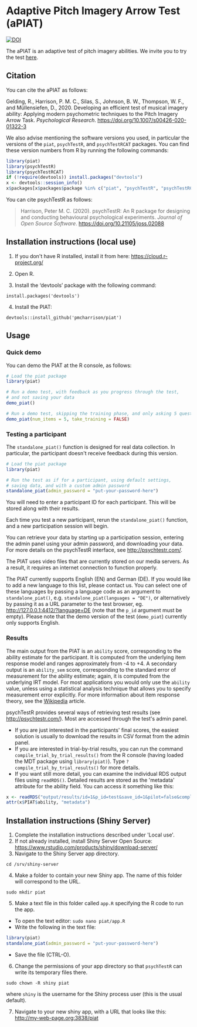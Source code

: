 # Adaptive Pitch Imagery Arrow Test (aPIAT)

[![DOI](https://zenodo.org/badge/DOI/10.5281/zenodo.3239098.svg)](https://doi.org/10.5281/zenodo.3239098)

The aPIAT is an adaptive test of pitch imagery abilities.
We invite you to try the test [here](http://shiny.pmcharrison.com/piat-demo).

## Citation

You can cite the aPIAT as follows:

Gelding, R., Harrison, P. M. C., Silas, S., Johnson, B. W., Thompson, W. F., and Müllensiefen, D., 2020. Developing an efficient test of musical imagery ability: Applying modern psychometric techniques to the Pitch Imagery Arrow Task. *Psychological Research*. https://doi.org/10.1007/s00426-020-01322-3

We also advise mentioning the software versions you used,
in particular the versions of the `piat`, `psychTestR`, and `psychTestRCAT` packages.
You can find these version numbers from R by running the following commands:

``` r
library(piat)
library(psychTestR)
library(psychTestRCAT)
if (!require(devtools)) install.packages("devtools")
x <- devtools::session_info()
x$packages[x$packages$package %in% c("piat", "psychTestR", "psychTestRCAT"), ]
```

You can cite psychTestR as follows:

> Harrison, Peter M. C. (2020).
> psychTestR: An R package for designing and
> conducting behavioural psychological experiments.
> *Journal of Open Source Software*. https://doi.org/10.21105/joss.02088

## Installation instructions (local use)

1. If you don't have R installed, install it from here: https://cloud.r-project.org/

2. Open R.

3. Install the ‘devtools’ package with the following command:

`install.packages('devtools')`

4. Install the PIAT:

`devtools::install_github('pmcharrison/piat')`

## Usage

### Quick demo 

You can demo the PIAT at the R console, as follows:

``` r
# Load the piat package
library(piat)

# Run a demo test, with feedback as you progress through the test,
# and not saving your data
demo_piat()

# Run a demo test, skipping the training phase, and only asking 5 questions
demo_piat(num_items = 5, take_training = FALSE)
```

### Testing a participant

The `standalone_piat()` function is designed for real data collection.
In particular, the participant doesn't receive feedback during this version.

``` r
# Load the piat package
library(piat)

# Run the test as if for a participant, using default settings,
# saving data, and with a custom admin password
standalone_piat(admin_password = "put-your-password-here")
```

You will need to enter a participant ID for each participant.
This will be stored along with their results.

Each time you test a new participant,
rerun the `standalone_piat()` function,
and a new participation session will begin.

You can retrieve your data by starting up a participation session,
entering the admin panel using your admin password,
and downloading your data.
For more details on the psychTestR interface, 
see http://psychtestr.com/.

The PIAT uses video files that are currently stored on our media servers.
As a result, it requires an internet connection to function properly.

The PIAT currently supports English (EN) and German (DE).
If you would like to add a new language to this list, please contact us.
You can select one of these languages by passing a language code as 
an argument to `standalone_piat()`, e.g. `standalone_piat(languages = "DE")`,
or alternatively by passing it as a URL parameter to the test browser,
eg. http://127.0.0.1:4412/?language=DE (note that the `p_id` argument must be empty).
Please note that the demo version of the test (`demo_piat`)
currently only supports English.

### Results

The main output from the PIAT is an `ability` score,
corresponding to the ability estimate for the participant.
It is computed from the underlying item response model and ranges approximately from -4 to +4.
A secondary output is an `ability_sem` score, 
corresponding to the standard error of measurement for the ability estimate;
again, it is computed from the underlying IRT model.
For most applications you would only use the `ability` value,
unless using a statistical analysis technique that allows you to specify measurement error explicitly.
For more information about item response theory, see the [Wikipedia](https://en.wikipedia.org/wiki/Item_response_theory) article.

psychTestR provides several ways of retrieving test results (see http://psychtestr.com/).
Most are accessed through the test's admin panel.

* If you are just interested in the participants' final scores,
the easiest solution is usually to download the results in CSV format from the admin panel.
* If you are interested in trial-by-trial results, you can run the command
`compile_trial_by_trial_results()` from the R console
(having loaded the MDT package using `library(piat)`).
Type `?compile_trial_by_trial_results()` for more details.
* If you want still more detail, you can examine the individual RDS output files using `readRDS()`. 
Detailed results are stored as the 'metadata' attribute for the ability field. 
You can access it something like this: 

``` r
x <- readRDS("output/results/id=1&p_id=test&save_id=1&pilot=false&complete=true.rds")
attr(x$PIAT$ability, "metadata")
```

## Installation instructions (Shiny Server)

1. Complete the installation instructions described under 'Local use'.
2. If not already installed, install Shiny Server Open Source:
https://www.rstudio.com/products/shiny/download-server/
3. Navigate to the Shiny Server app directory.

`cd /srv/shiny-server`

4. Make a folder to contain your new Shiny app.
The name of this folder will correspond to the URL.

`sudo mkdir piat`

5. Make a text file in this folder called `app.R`
specifying the R code to run the app.

- To open the text editor: `sudo nano piat/app.R`
- Write the following in the text file:

``` r
library(piat)
standalone_piat(admin_password = "put-your-password-here")
```

- Save the file (CTRL-O).

6. Change the permissions of your app directory so that `psychTestR`
can write its temporary files there.

`sudo chown -R shiny piat`

where `shiny` is the username for the Shiny process user
(this is the usual default).

7. Navigate to your new shiny app, with a URL that looks like this:
http://my-web-page.org:3838/piat
